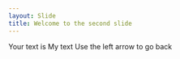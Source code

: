 ```yaml
---
layout: Slide
title: Welcome to the second slide
---
```

Your text is My text
Use the left arrow to go back
